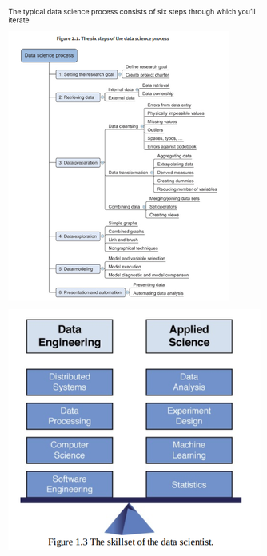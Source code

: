 The typical data science process consists of six steps through which you’ll iterate

![](/assets/import.png)





![](/assets/skillset.png)

